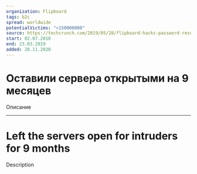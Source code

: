 ```yaml
---
organization: Flipboard
tags: b2c
spread: worldwide
potentialVictims: ">150000000"
source: https://techcrunch.com/2019/05/28/flipboard-hacks-password-resets/
start: 02.07.2018
end: 23.03.2019
added: 28.11.2020
---
```


# Оставили сервера открытыми на 9 месяцев

Описание

---

# Left the servers open for intruders for 9 months

Description

